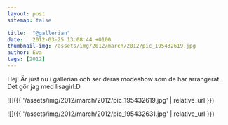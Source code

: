 ```yaml
---
layout: post
sitemap: false

title:  "@gallerian"
date:   2012-03-25 13:08:44 +0100
thumbnail-img: /assets/img/2012/march/2012/pic_195432619.jpg
author: Eva
tags: [2012]
---
```


Hej! Är just nu i gallerian och ser deras modeshow som de har arrangerat. Det gör jag med lisagirl:D

![]({{ '/assets/img/2012/march/2012/pic_195432619.jpg'  | relative_url }})

![]({{ '/assets/img/2012/march/2012/pic_195432631.jpg'  | relative_url }})


